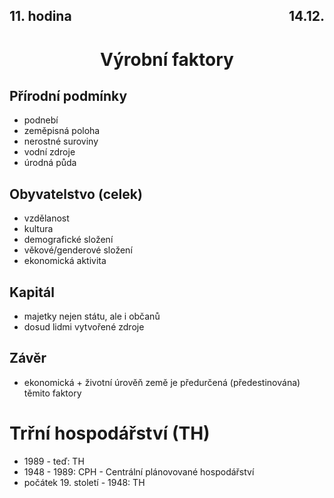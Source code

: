 ## <div style="display: flex; justify-content: space-between;"><div>11. hodina</div><div>14.12.</div></div>
# <div style="text-align: center">Výrobní faktory</div>

## Přírodní podmínky
- podnebí
- zeměpisná poloha
- nerostné suroviny
- vodní zdroje
- úrodná půda

## Obyvatelstvo (celek)
- vzdělanost
- kultura
- demografické složení
- věkové/genderové složení
- ekonomická aktivita

## Kapitál
- majetky nejen státu, ale i občanů
- dosud lidmi vytvořené zdroje

## Závěr
- ekonomická + životní úrověň země je předurčená (předestinována) těmito faktory



# Trřní hospodářství (TH)
- 1989 - teď: TH
- 1948 - 1989: CPH - Centrální plánovované hospodářství
- počátek 19. století - 1948: TH
